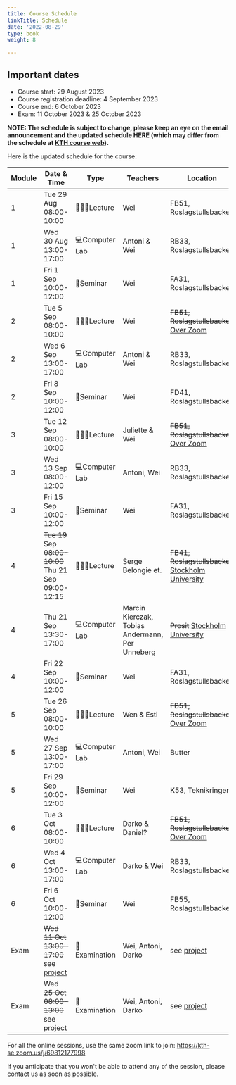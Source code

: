 ```yaml
---
title: Course Schedule
linkTitle: Schedule
date: '2022-08-29'
type: book
weight: 8

---
```

## Important dates
 - Course start: 29 August 2023
 - Course registration deadline: 4 September 2023
 - Course end: 6 October 2023
 - Exam: 11 October 2023 & 25 October 2023

**NOTE: The schedule is subject to change, please keep an eye on the email announcement and the updated schedule HERE (which may differ from the schedule at [KTH course web](https://www.kth.se/social/course/SK2538/calendar/)).**

Here is the updated schedule for the course:

| Module  | Date & Time        | Type                | Teachers                        | Location              | Note  |
|---------|--------------------|---------------------|---------------------------------|-----------------------|-------|
| 1       | Tue 29 Aug 08:00-10:00 | 🧑🏻‍🏫Lecture            | Wei                      | FB51, Roslagstullsbacken |  In person    |
| 1       | Wed 30 Aug 13:00-17:00 | 💻Computer Lab       | Antoni & Wei      | RB33, Roslagstullsbacken |  In person    |
| 1       | Fri 1 Sep 10:00-12:00  | 💬Seminar            | Wei                      | FA31, Roslagstullsbacken |  In person      |
| 2       | Tue 5 Sep 08:00-10:00  | 🧑🏻‍🏫Lecture            | Wei                      | ~~FB51, Roslagstullsbacken~~ [Over Zoom](https://kth-se.zoom.us/j/69812177998) |  Online     |
| 2       | Wed 6 Sep 13:00-17:00  | 💻Computer Lab       | Antoni & Wei     | RB33, Roslagstullsbacken | In person       |
| 2       | Fri 8 Sep 10:00-12:00  | 💬Seminar            | Wei                     | FD41, Roslagstullsbacken |  In person      |
| 3       | Tue 12 Sep 08:00-10:00 | 🧑🏻‍🏫Lecture            | Juliette & Wei                    | ~~FB51, Roslagstullsbacken~~ [Over Zoom](https://kth-se.zoom.us/j/69812177998) |   Online    |
| 3       | Wed 13 Sep 08:00-12:00 | 💻Computer Lab       | Antoni, Wei     | RB33, Roslagstullsbacken | In person       |
| 3       | Fri 15 Sep 10:00-12:00 | 💬Seminar            | Wei                 | FA31, Roslagstullsbacken |  In person      |
| 4       | ~~Tue 19 Sep 08:00-10:00~~ Thu 21 Sep 09:00-12:15 | 🧑🏻‍🏫Lecture            | Serge Belongie et.                     | ~~FB41, Roslagstullsbacken~~ [Stockholm University](https://www.google.com/maps?ll=59.366002,18.060119&z=10&t=m&hl=en&gl=US&mapclient=embed&q=Svante+Arrhenius+v%C3%A4g+20+104+05+Stockholm) |  In person; [registration required](https://www.scilifelab.se/event/computational-methods-in-evolution-and-biodiversity/)    |
| 4       | Thu 21 Sep 13:30-17:00 | 💻Computer Lab       | Marcin Kierczak, Tobias Andermann, Per Unneberg  | ~~Prosit~~ [Stockholm University](https://www.google.com/maps?ll=59.366002,18.060119&z=10&t=m&hl=en&gl=US&mapclient=embed&q=Svante+Arrhenius+v%C3%A4g+20+104+05+Stockholm)                 |  In person; [registration required](https://www.scilifelab.se/event/computational-methods-in-evolution-and-biodiversity/)      |
| 4       | Fri 22 Sep 10:00-12:00 | 💬Seminar            | Wei                     | FA31, Roslagstullsbacken |  In person      |
| 5       | Tue 26 Sep 08:00-10:00 | 🧑🏻‍🏫Lecture            | Wen & Esti                     | ~~FB51, Roslagstullsbacken~~ [Over Zoom](https://kth-se.zoom.us/j/69812177998)  |  Online  |
| 5       | Wed 27 Sep 13:00-17:00 | 💻Computer Lab       | Antoni, Wei     | Butter                 |  In person      |
| 5       | Fri 29 Sep 10:00-12:00 | 💬Seminar            | Wei                     | K53, Teknikringen       | In person       |
| 6       | Tue 3 Oct 08:00-10:00  | 🧑🏻‍🏫Lecture            | Darko &  Daniel?                  | ~~FB51, Roslagstullsbacken~~ [Over Zoom](https://kth-se.zoom.us/j/69812177998)  |  Online  |
| 6       | Wed 4 Oct 13:00-17:00  | 💻Computer Lab       | Darko & Wei     | RB33, Roslagstullsbacken | In person       |
| 6       | Fri 6 Oct 10:00-12:00  | 💬Seminar            | Wei              | FB55, Roslagstullsbacken |  In person      |
| Exam    | ~~Wed 11 Oct 13:00-17:00~~ see [project](../../project) | 🎯Examination        | Wei, Antoni, Darko                  |    see [project](../../project)      |   |
| Exam    | ~~Wed 25 Oct 08:00-13:00~~ see [project](../../project) | 🎯Examination        | Wei, Antoni, Darko              |       see [project](../../project)          |   |

For all the online sessions, use the same zoom link to join: https://kth-se.zoom.us/j/69812177998

If you anticipate that you won't be able to attend any of the session, please [contact](/contact) us as soon as possible.
